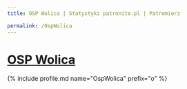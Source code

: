 ```yaml
---
title: OSP Wolica | Statystyki patronite.pl | Patromierz

permalink: /OspWolica
---
```


# [OSP Wolica](https://patronite.pl/OspWolica)

{% include profile.md name="OspWolica" prefix="o" %}

